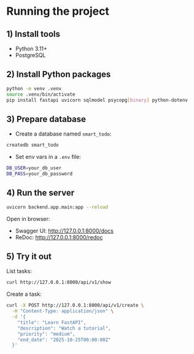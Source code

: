 # Running the project

## 1) Install tools

- Python 3.11+
- PostgreSQL

## 2) Install Python packages

```bash
python -m venv .venv
source .venv/bin/activate
pip install fastapi uvicorn sqlmodel psycopg[binary] python-dotenv
```

## 3) Prepare database

- Create a database named `smart_todo`:

```bash
createdb smart_todo
```

- Set env vars in a `.env` file:

```bash
DB_USER=your_db_user
DB_PASS=your_db_password
```

## 4) Run the server

```bash
uvicorn backend.app.main:app --reload
```

Open in browser:

- Swagger UI: <http://127.0.0.1:8000/docs>
- ReDoc: <http://127.0.0.1:8000/redoc>

## 5) Try it out

List tasks:

```bash
curl http://127.0.0.1:8000/api/v1/show
```

Create a task:

```bash
curl -X POST http://127.0.0.1:8000/api/v1/create \
  -H "Content-Type: application/json" \
  -d '{
    "title": "Learn FastAPI",
    "description": "Watch a tutorial",
    "priority": "medium",
    "end_date": "2025-10-25T00:00:00Z"
  }'
```

